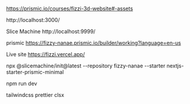 https://prismic.io/courses/fizzi-3d-website#-assets

http://localhost:3000/

Slice Machine
http://localhost:9999/

prismic
https://fizzy-nanae.prismic.io/builder/working?language=en-us

Live site
https://fizzi.vercel.app/

npx @slicemachine/init@latest --repository fizzy-nanae --starter nextjs-starter-prismic-minimal

npm run dev

tailwindcss
prettier
clsx

